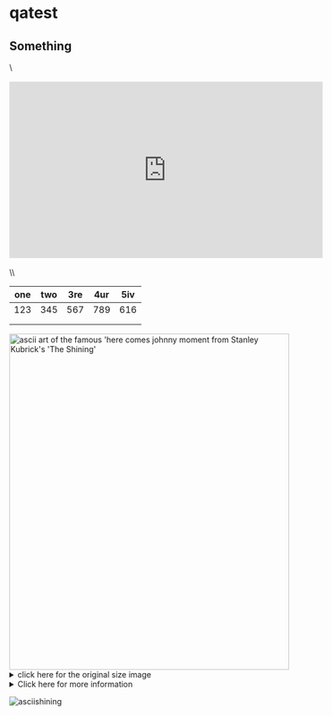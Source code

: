 # qatest
<h2>Something</h2>  
\  <br><br>
<iframe width="560" height="315" src="https://www.youtube.com/embed/dQw4w9WgXcQ?autoplay=1" title="YouTube video player" frameborder="0" allow="accelerometer; autoplay; clipboard-write; encrypted-media; gyroscope; picture-in-picture" allowfullscreen></iframe>
<br><br>  \\




|one   |two   |3re   |4ur   |5iv   |
|------|------|------|------|------|
|  123 | 345  | 567  | 789  |  616 |
|      |      |      |      |      |
|      |      |      |      |      |


 <img src="https://user-images.githubusercontent.com/100781000/156580246-e9f6d049-04b9-4589-9ab3-fff289ed2ff0.jpg" alt="ascii art of the famous 'here comes johnny moment from Stanley Kubrick's 'The Shining'" width="500" height="600"> 
 
 <details>
  <summary>click here for the original size image</summary>
 
  ![image](https://www.coderus.com/wp-content/uploads/fly-images/996776/different-types-of-software-coderus-branded-image-1920x9999.jpg)
 
  </details>
  
  


<details>
  <summary> Click here for more information
  </summary>
  ...
   <table>
  <tr>
    <th>Month</th>
    <th>Savings</th>
  </tr>
  <tr>
    <td>January</td>
    <td>$100</td>
  </tr>
  <tr>
    <td>February</td>
    <td>$80</td>
  </tr>
</table> 
</details>

![asciishining](https://user-images.githubusercontent.com/100781000/156580246-e9f6d049-04b9-4589-9ab3-fff289ed2ff0.jpg)

